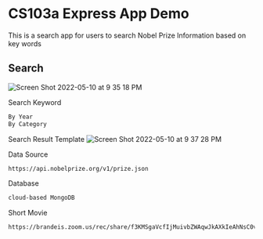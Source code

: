 # CS103a Express App Demo

This is a search app for users to search Nobel Prize Information based on key words

## Search
![Screen Shot 2022-05-10 at 9 35 18 PM](https://user-images.githubusercontent.com/64394513/167751269-073d08ca-d3f8-49f0-a5a8-9d4f98cb1e30.png)

Search Keyword
``` bash
By Year
By Category
```

Search Result Template
![Screen Shot 2022-05-10 at 9 37 28 PM](https://user-images.githubusercontent.com/64394513/167751459-41374475-4582-4a22-9cd2-4af06292574a.png)


Data Source
``` bash
https://api.nobelprize.org/v1/prize.json
```
Database 
``` bash
cloud-based MongoDB
```

Short Movie
``` bash
https://brandeis.zoom.us/rec/share/f3KMSgaVcfIjMuivbZWAqwJkAXkIeAhNsC0vnMKC7cGCDYeXJc3WhXO0WB1JmrmB.29JQHSDb-tbgVvAU?startTime=1652232073000
```

